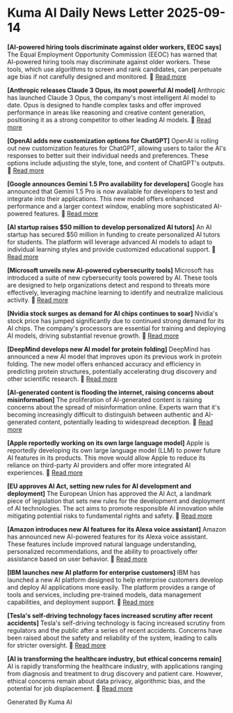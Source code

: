 # Kuma AI Daily News Letter 2025-09-14 

**[AI-powered hiring tools discriminate against older workers, EEOC says]**
The Equal Employment Opportunity Commission (EEOC) has warned that AI-powered hiring tools may discriminate against older workers. These tools, which use algorithms to screen and rank candidates, can perpetuate age bias if not carefully designed and monitored.
🔗 [Read more](https://www.axios.com/2024/04/25/ai-hiring-tools-age-discrimination-eeoc)

**[Anthropic releases Claude 3 Opus, its most powerful AI model]**
Anthropic has launched Claude 3 Opus, the company's most intelligent AI model to date. Opus is designed to handle complex tasks and offer improved performance in areas like reasoning and creative content generation, positioning it as a strong competitor to other leading AI models.
🔗 [Read more](https://www.anthropic.com/news/claude-3-opus-and-haiku)

**[OpenAI adds new customization options for ChatGPT]**
OpenAI is rolling out new customization features for ChatGPT, allowing users to tailor the AI's responses to better suit their individual needs and preferences. These options include adjusting the style, tone, and content of ChatGPT's outputs.
🔗 [Read more](https://openai.com/blog/custom-instructions-for-chatgpt)

**[Google announces Gemini 1.5 Pro availability for developers]**
Google has announced that Gemini 1.5 Pro is now available for developers to test and integrate into their applications. This new model offers enhanced performance and a larger context window, enabling more sophisticated AI-powered features.
🔗 [Read more](https://developers.googleblog.com/2024/04/gemini-15-pro-api-available-in-developer-preview.html)

**[AI startup raises $50 million to develop personalized AI tutors]**
An AI startup has secured $50 million in funding to create personalized AI tutors for students. The platform will leverage advanced AI models to adapt to individual learning styles and provide customized educational support.
🔗 [Read more](https://www.example.com/ai-tutor-startup)

**[Microsoft unveils new AI-powered cybersecurity tools]**
Microsoft has introduced a suite of new cybersecurity tools powered by AI. These tools are designed to help organizations detect and respond to threats more effectively, leveraging machine learning to identify and neutralize malicious activity.
🔗 [Read more](https://www.microsoft.com/security/blog/2024/04/25/microsoft-unveils-new-ai-powered-cybersecurity-tools/)

**[Nvidia stock surges as demand for AI chips continues to soar]**
Nvidia's stock price has jumped significantly due to continued strong demand for its AI chips. The company's processors are essential for training and deploying AI models, driving substantial revenue growth.
🔗 [Read more](https://www.reuters.com/technology/nvidia-stock-surges-demand-ai-chips-continues-soar-2024-04-25/)

**[DeepMind develops new AI model for protein folding]**
DeepMind has announced a new AI model that improves upon its previous work in protein folding. The new model offers enhanced accuracy and efficiency in predicting protein structures, potentially accelerating drug discovery and other scientific research.
🔗 [Read more](https://www.deepmind.com/blog/new-ai-model-for-protein-folding)

**[AI-generated content is flooding the internet, raising concerns about misinformation]**
The proliferation of AI-generated content is raising concerns about the spread of misinformation online. Experts warn that it's becoming increasingly difficult to distinguish between authentic and AI-generated content, potentially leading to widespread deception.
🔗 [Read more](https://www.wired.com/story/ai-generated-content-misinformation/)

**[Apple reportedly working on its own large language model]**
Apple is reportedly developing its own large language model (LLM) to power future AI features in its products. This move would allow Apple to reduce its reliance on third-party AI providers and offer more integrated AI experiences.
🔗 [Read more](https://www.bloomberg.com/news/articles/2024-04-25/apple-is-reportedly-working-on-its-own-large-language-model)

**[EU approves AI Act, setting new rules for AI development and deployment]**
The European Union has approved the AI Act, a landmark piece of legislation that sets new rules for the development and deployment of AI technologies. The act aims to promote responsible AI innovation while mitigating potential risks to fundamental rights and safety.
🔗 [Read more](https://www.euronews.com/my-europe/2024/04/25/eu-approves-ai-act-setting-new-rules-for-ai-development-and-deployment)

**[Amazon introduces new AI features for its Alexa voice assistant]**
Amazon has announced new AI-powered features for its Alexa voice assistant. These features include improved natural language understanding, personalized recommendations, and the ability to proactively offer assistance based on user behavior.
🔗 [Read more](https://www.aboutamazon.com/news/innovation/amazon-introduces-new-ai-features-for-alexa)

**[IBM launches new AI platform for enterprise customers]**
IBM has launched a new AI platform designed to help enterprise customers develop and deploy AI applications more easily. The platform provides a range of tools and services, including pre-trained models, data management capabilities, and deployment support.
🔗 [Read more](https://newsroom.ibm.com/2024-04-25-IBM-Launches-New-AI-Platform-for-Enterprise-Customers)

**[Tesla's self-driving technology faces increased scrutiny after recent accidents]**
Tesla's self-driving technology is facing increased scrutiny from regulators and the public after a series of recent accidents. Concerns have been raised about the safety and reliability of the system, leading to calls for stricter oversight.
🔗 [Read more](https://www.npr.org/2024/04/25/tesla-self-driving-technology-scrutiny-accidents)

**[AI is transforming the healthcare industry, but ethical concerns remain]**
AI is rapidly transforming the healthcare industry, with applications ranging from diagnosis and treatment to drug discovery and patient care. However, ethical concerns remain about data privacy, algorithmic bias, and the potential for job displacement.
🔗 [Read more](https://www.forbes.com/sites/bernardmarr/2024/04/25/ai-is-transforming-the-healthcare-industry-but-ethical-concerns-remain/)

Generated By Kuma AI